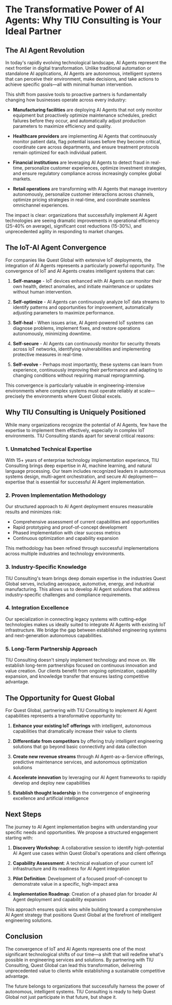 # The Transformative Power of AI Agents: Why TIU Consulting is Your Ideal Partner

## The AI Agent Revolution

In today's rapidly evolving technological landscape, AI Agents represent the next frontier in digital transformation. Unlike traditional automation or standalone AI applications, AI Agents are autonomous, intelligent systems that can perceive their environment, make decisions, and take actions to achieve specific goals—all with minimal human intervention.

This shift from passive tools to proactive partners is fundamentally changing how businesses operate across every industry:

- **Manufacturing facilities** are deploying AI Agents that not only monitor equipment but proactively optimize maintenance schedules, predict failures before they occur, and automatically adjust production parameters to maximize efficiency and quality.

- **Healthcare providers** are implementing AI Agents that continuously monitor patient data, flag potential issues before they become critical, coordinate care across departments, and ensure treatment protocols remain optimized for each individual patient.

- **Financial institutions** are leveraging AI Agents to detect fraud in real-time, personalize customer experiences, optimize investment strategies, and ensure regulatory compliance across increasingly complex global markets.

- **Retail operations** are transforming with AI Agents that manage inventory autonomously, personalize customer interactions across channels, optimize pricing strategies in real-time, and coordinate seamless omnichannel experiences.

The impact is clear: organizations that successfully implement AI Agent technologies are seeing dramatic improvements in operational efficiency (25-40% on average), significant cost reductions (15-30%), and unprecedented agility in responding to market changes.

## The IoT-AI Agent Convergence

For companies like Quest Global with extensive IoT deployments, the integration of AI Agents represents a particularly powerful opportunity. The convergence of IoT and AI Agents creates intelligent systems that can:

1. **Self-manage** - IoT devices enhanced with AI Agents can monitor their own health, detect anomalies, and initiate maintenance or updates without human intervention.

2. **Self-optimize** - AI Agents can continuously analyze IoT data streams to identify patterns and opportunities for improvement, automatically adjusting parameters to maximize performance.

3. **Self-heal** - When issues arise, AI Agent-powered IoT systems can diagnose problems, implement fixes, and restore operations autonomously, minimizing downtime.

4. **Self-secure** - AI Agents can continuously monitor for security threats across IoT networks, identifying vulnerabilities and implementing protective measures in real-time.

5. **Self-evolve** - Perhaps most importantly, these systems can learn from experience, continuously improving their performance and adapting to changing conditions without requiring manual reprogramming.

This convergence is particularly valuable in engineering-intensive environments where complex systems must operate reliably at scale—precisely the environments where Quest Global excels.

## Why TIU Consulting is Uniquely Positioned

While many organizations recognize the potential of AI Agents, few have the expertise to implement them effectively, especially in complex IoT environments. TIU Consulting stands apart for several critical reasons:

### 1. Unmatched Technical Expertise

With 15+ years of enterprise technology implementation experience, TIU Consulting brings deep expertise in AI, machine learning, and natural language processing. Our team includes recognized leaders in autonomous systems design, multi-agent orchestration, and secure AI deployment—expertise that is essential for successful AI Agent implementation.

### 2. Proven Implementation Methodology

Our structured approach to AI Agent deployment ensures measurable results and minimizes risk:
- Comprehensive assessment of current capabilities and opportunities
- Rapid prototyping and proof-of-concept development
- Phased implementation with clear success metrics
- Continuous optimization and capability expansion

This methodology has been refined through successful implementations across multiple industries and technology environments.

### 3. Industry-Specific Knowledge

TIU Consulting's team brings deep domain expertise in the industries Quest Global serves, including aerospace, automotive, energy, and industrial manufacturing. This allows us to develop AI Agent solutions that address industry-specific challenges and compliance requirements.

### 4. Integration Excellence

Our specialization in connecting legacy systems with cutting-edge technologies makes us ideally suited to integrate AI Agents with existing IoT infrastructure. We bridge the gap between established engineering systems and next-generation autonomous capabilities.

### 5. Long-Term Partnership Approach

TIU Consulting doesn't simply implement technology and move on. We establish long-term partnerships focused on continuous innovation and value creation. Our clients benefit from ongoing optimization, capability expansion, and knowledge transfer that ensures lasting competitive advantage.

## The Opportunity for Quest Global

For Quest Global, partnering with TIU Consulting to implement AI Agent capabilities represents a transformative opportunity to:

1. **Enhance your existing IoT offerings** with intelligent, autonomous capabilities that dramatically increase their value to clients

2. **Differentiate from competitors** by offering truly intelligent engineering solutions that go beyond basic connectivity and data collection

3. **Create new revenue streams** through AI Agent-as-a-Service offerings, predictive maintenance services, and autonomous optimization solutions

4. **Accelerate innovation** by leveraging our AI Agent frameworks to rapidly develop and deploy new capabilities

5. **Establish thought leadership** in the convergence of engineering excellence and artificial intelligence

## Next Steps

The journey to AI Agent implementation begins with understanding your specific needs and opportunities. We propose a structured engagement starting with:

1. **Discovery Workshop**: A collaborative session to identify high-potential AI Agent use cases within Quest Global's operations and client offerings

2. **Capability Assessment**: A technical evaluation of your current IoT infrastructure and its readiness for AI Agent integration

3. **Pilot Definition**: Development of a focused proof-of-concept to demonstrate value in a specific, high-impact area

4. **Implementation Roadmap**: Creation of a phased plan for broader AI Agent deployment and capability expansion

This approach ensures quick wins while building toward a comprehensive AI Agent strategy that positions Quest Global at the forefront of intelligent engineering solutions.

## Conclusion

The convergence of IoT and AI Agents represents one of the most significant technological shifts of our time—a shift that will redefine what's possible in engineering services and solutions. By partnering with TIU Consulting, Quest Global can lead this transformation, delivering unprecedented value to clients while establishing a sustainable competitive advantage.

The future belongs to organizations that successfully harness the power of autonomous, intelligent systems. TIU Consulting is ready to help Quest Global not just participate in that future, but shape it.
